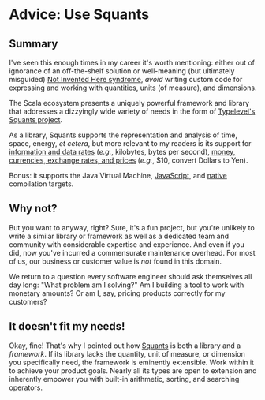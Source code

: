 # Advice: Use Squants

## Summary

I've seen this enough times in my career it's worth mentioning: either out of ignorance of an off-the-shelf solution or well-meaning (but ultimately misguided) [Not Invented Here syndrome][wikipedia-not-invented-here], _avoid_ writing custom code for expressing and working with quantities, units (of measure), and dimensions.

The Scala ecosystem presents a uniquely powerful framework and library that addresses a dizzyingly wide variety of needs in the form of [Typelevel's Squants project][github-typelevel-squants].

As a library, Squants supports the representation and analysis of time, space, energy, _et cetera_, but more relevant to my readers is its support for [information and data rates][github-typelevel-squants-information] (_e.g._, kilobytes, bytes per second), [money, currencies, exchange rates, and prices][github-typelevel-squants-market] (_e.g._, $10, convert Dollars to Yen).

Bonus: it supports the Java Virtual Machine, [JavaScript][scala-js], and [native][scala-native] compilation targets.

[wikipedia-not-invented-here]: https://en.wikipedia.org/wiki/Not_invented_here
[github-typelevel-squants-information]: https://github.com/typelevel/squants/tree/650d4897a22b6aea214a885af06837b7d59e3d58/shared/src/main/scala/squants/information
[github-typelevel-squants-market]: https://github.com/typelevel/squants/tree/650d4897a22b6aea214a885af06837b7d59e3d58/shared/src/main/scala/squants/market
[scala-js]: https://www.scala-js.org/
[scala-native]: https://scala-native.org/

## Why not?

But you want to anyway, right? Sure, it's a fun project, but you're unlikely to write a similar library or framework as well as a dedicated team and community with considerable expertise and experience. And even if you did, now you've incurred a commensurate maintenance overhead. For most of us, our business or customer value is _not_ found in this domain.

We return to a question every software engineer should ask themselves all day long: "What problem am I solving?" Am I building a tool to work with monetary amounts? Or am I, say, pricing products correctly for my customers?

## It doesn't fit my needs!

Okay, fine! That's why I pointed out how [Squants][github-typelevel-squants] is both a library and a _framework_. If its library lacks the quantity, unit of measure, or dimension you specifically need, the framework is eminently extensible. Work within it to achieve your product goals. Nearly all its types are open to extension and inherently empower you with built-in arithmetic, sorting, and searching operators.

[github-typelevel-squants]: https://github.com/typelevel/squants

